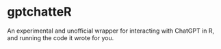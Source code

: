 # gptchatteR
An experimental and unofficial wrapper for interacting with ChatGPT in R, and running the code it wrote for you.
